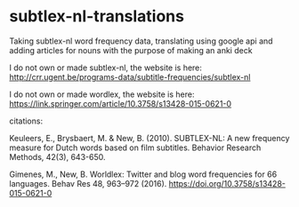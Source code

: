 # subtlex-nl-translations
Taking subtlex-nl word frequency data, translating using google api and adding articles for nouns with the purpose of making an anki deck

I do not own or made subtlex-nl, the website is here:
http://crr.ugent.be/programs-data/subtitle-frequencies/subtlex-nl

I do not own or made wordlex, the website is here:
https://link.springer.com/article/10.3758/s13428-015-0621-0

citations: 

Keuleers, E., Brysbaert, M. & New, B. (2010). SUBTLEX-NL: A new frequency measure for Dutch words based on film subtitles. Behavior Research Methods, 42(3), 643-650.

Gimenes, M., New, B. Worldlex: Twitter and blog word frequencies for 66 languages. Behav Res 48, 963–972 (2016). https://doi.org/10.3758/s13428-015-0621-0

